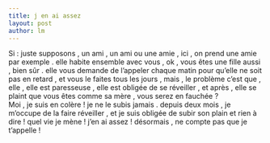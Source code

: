 ```yaml
---
title: j en ai assez 
layout: post
author: lm
---
```

<p>Si : juste supposons , un ami , un ami ou une amie , ici , on prend une amie par exemple . elle habite ensemble avec vous , ok , vous êtes une fille aussi , bien sûr . elle vous demande de l’appeler chaque matin pour qu’elle ne soit pas en retard , et vous le faites tous les jours , mais , le problème c’est que , elle , elle est paresseuse , elle est obligée de se réveiller , et après , elle se plaint que vous êtes comme sa mère , vous serez en fauchée ?<br />
Moi , je suis en colère ! je ne le subis jamais . depuis deux mois , je m’occupe de la faire réveiller , et je suis obligée de subir son plain et rien à dire ! quel vie je mène ! j’en ai assez ! désormais , ne compte pas que je t’appelle ! </p>
